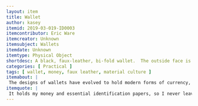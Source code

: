 ```yaml
---
layout: item
title: Wallet
author: kasey
itemid: 2019-03-019-ID0003
itemcontributor: Eric Ware
itemcreator: Unknown
itemsubject: Wallets
itemdate: Unknown
itemtype: Physical Object
shortdesc: A black, faux-leather, bi-fold wallet.  The outside face is smooth, while the inside face contains four tiered pockets on each side of the fold to hold business cards, credit cards, and the like.  The main pocket has a divider down the centre, so that one can separate cash from, e.g., receipts or coupons.  The outside face also has a small, slide-out holder, with a clear plastic pocket on one side (designed to hold an identification card of some sort), and several tiered pockets (similar to the ones inside the main device).  
categories: [ Practical ]
tags: [ wallet, money, faux leather, material culture ]
itemabout: |
 The designs of wallets have evolved to hold modern forms of currency, such as debit cards, as well as physical cash. The wallet is also designed to hold identification in a useable matter, hence the clear plastic holder. The wallet is made of Faux leather which is a form of synthetic leather that was developed to mass produce leather materials in a durable, flexible, and leather imitating way. 
itemquote: |
 It holds my money and essential identification papers, so I never leave home without it.
---
```

